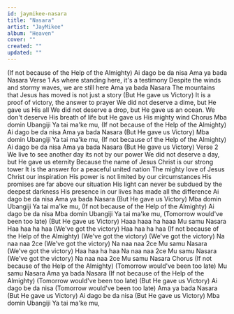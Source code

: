 ```yaml
---
id: jaymikee-nasara
title: "Nasara"
artist: "JayMikee"
album: "Heaven"
cover: ""
created: ""
updated: ""
---
```


(If not because of the Help of the Almighty)
Ai dago be da nisa
Ama ya bada Nasara
Verse 1
As where standing here, it's a testimony
Despite the winds and stormy waves, we are still here
Ama ya bada Nasara
The mountains that Jesus has moved is not just a story
(But He gave us Victory)
It is a proof of victory, the answer to prayer
We did not deserve a dime, but He gave us His all
We did not deserve a drop, but He gave us an ocean.
We don't deserve His breath of life but He gave us His mighty wind
Chorus
Mba domin Ubangiji Ya tai ma'ke mu,
(If not because of the Help of the Almighty)
Ai dago be da nisa
Ama ya bada Nasara
(But He gave us Victory)
Mba domin Ubangiji Ya tai ma'ke mu,
(If not because of the Help of the Almighty)
Ai dago be da nisa
Ama ya bada Nasara
(But He gave us Victory)
Verse 2
We live to see another day its not by our power
We did not deserve a day, but He gave us eternity
Because the name of Jesus Christ is our strong tower
It is the answer for a peaceful united nation
The mighty love of Jesus Christ our inspiration
His power is not limited by our circumstances
His promises are far above our situation
His light can never be subdued by the deepest darkness
His presence in our lives has made all the difference
Ai dago be da nisa
Ama ya bada Nasara
(But He gave us Victory)
Mba domin Ubangiji Ya tai ma'ke mu,
(If not because of the Help of the Almighty)
Ai dago be da nisa
Mba domin Ubangiji Ya tai ma'ke mu,
(Tomorrow would've been too late)
(But He gave us Victory)
Haaa haaa ha haaa
Mu samu Nasara
Haa haa ha haa
(We've got the victory)
Haa haa ha haa
(If not because of the Help of the Almighty)
(We've got the victory)
(We've got the victory)
Na naa naa 2ce
(We've got the victory)
Na naa naa 2ce
Mu samu Nasara
(We've got the victory)
Haa haa ha haa
Na naa naa 2ce
Mu samu Nasara
(We've got the victory)
Na naa naa 2ce
Mu samu Nasara
Chorus
(If not because of the Help of the Almighty)
(Tomorrow would've been too late)
Mu samu Nasara
Ama ya bada Nasara
(If not because of the Help of the Almighty)
(Tomorrow would've been too late)
(But He gave us Victory)
Ai dago be da nisa
(Tomorrow would've been too late)
Ama ya bada Nasara
(But He gave us Victory)
Ai dago be da nisa
(But He gave us Victory)
Mba domin Ubangiji Ya tai ma'ke mu,